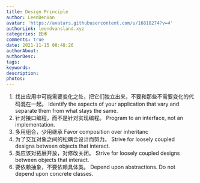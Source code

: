 ```yaml
---
title: Design Principle
author: LeenDenVan
avatar: 'https://avatars.githubusercontent.com/u/16818274?v=4'
authorLink: leendvansland.xyz
categories: 技术
comments: true
date: 2021-11-15 00:48:26
authorAbout:
authorDesc:
tags:
keywords:
description:
photos:
---
```


1. 找出应用中可能需要变化之处，把它们独立出来，不要和那些不需要变化的代码混在一起。
  Identify the aspects of your application that vary and separate them from what stays the same. 
2. 针对接口编程，而不是针对实现编程。
   Program to an interface, not an implementation.
3. 多用组合，少用继承
   Favor composition over inheritanc
4. 为了交互对象之间的松耦合设计而努力。
   Strive for loosely coupled designs between objects that interact.
5. 类应该对拓展开放，对修改关闭。
   Strive for loosely coupled designs between objects that interact.
6. 要依赖抽象，不要依赖具体类。
   Depend upon abstractions. Do not depend upon concrete classes. 